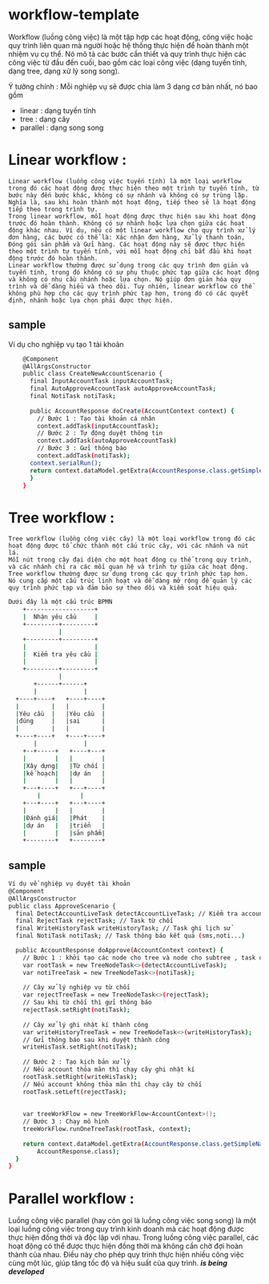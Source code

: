 # workflow-template
Workflow (luồng công việc) là một tập hợp các hoạt động, công việc hoặc quy trình liên quan mà người hoặc hệ thống thực hiện để hoàn thành một nhiệm vụ cụ thể. 
Nó mô tả các bước cần thiết và quy trình thực hiện các công việc từ đầu đến cuối, bao gồm các loại công việc (dạng tuyến tính, dạng tree, dạng xử lý song song).

Ý tưởng chính :
Mỗi nghiệp vụ sẽ được chia làm 3 dạng cơ bản nhất, nó bao gồm
 + linear : dạng tuyến tính 
 + tree : dạng cây 
 + parallel : dạng song song

# Linear workflow :
    Linear workflow (luồng công việc tuyến tính) là một loại workflow trong đó các hoạt động được thực hiện theo một trình tự tuyến tính, từ bước này đến bước khác, không có sự nhánh và không có sự trùng lặp. Nghĩa là, sau khi hoàn thành một hoạt động, tiếp theo sẽ là hoạt động tiếp theo trong trình tự.
    Trong linear workflow, mỗi hoạt động được thực hiện sau khi hoạt động trước đó hoàn thành. Không có sự nhánh hoặc lựa chọn giữa các hoạt động khác nhau. Ví dụ, nếu có một linear workflow cho quy trình xử lý đơn hàng, các bước có thể là: Xác nhận đơn hàng, Xử lý thanh toán, Đóng gói sản phẩm và Gửi hàng. Các hoạt động này sẽ được thực hiện theo một trình tự tuyến tính, với mỗi hoạt động chỉ bắt đầu khi hoạt động trước đó hoàn thành.
    Linear workflow thường được sử dụng trong các quy trình đơn giản và tuyến tính, trong đó không có sự phụ thuộc phức tạp giữa các hoạt động và không có nhu cầu nhánh hoặc lựa chọn. Nó giúp đơn giản hóa quy trình và dễ dàng hiểu và theo dõi. Tuy nhiên, linear workflow có thể không phù hợp cho các quy trình phức tạp hơn, trong đó có các quyết định, nhánh hoặc lựa chọn phải được thực hiện.

## sample 
Ví dụ cho nghiệp vụ tạo 1 tài khoản
```sh
    @Component
    @AllArgsConstructor
    public class CreateNewAccountScenario {
      final InputAccountTask inputAccountTask;
      final AutoApproveAccountTask autoApproveAccountTask;
      final NotiTask notiTask;
    
      public AccountResponse doCreate(AccountContext context) {
    	// Bước 1 : Tạo tài khoản cá nhân
    	context.addTask(inputAccountTask);
    	// Bước 2 : Tự động duyệt thông tin
        context.addTask(autoApproveAccountTask)
    	// Bước 3 : Gửi thông báo 
    	context.addTask(notiTask);
      context.serialRun();
      return context.dataModel.getExtra(AccountResponse.class.getSimpleName(), AccountResponse.class);
      }
    }
```
# Tree workflow : 
    Tree workflow (luồng công việc cây) là một loại workflow trong đó các hoạt động được tổ chức thành một cấu trúc cây, với các nhánh và nút lá.
    Mỗi nút trong cây đại diện cho một hoạt động cụ thể trong quy trình, và các nhánh chỉ ra các mối quan hệ và trình tự giữa các hoạt động.
    Tree workflow thường được sử dụng trong các quy trình phức tạp hơn.
    Nó cung cấp một cấu trúc linh hoạt và dễ dàng mở rộng để quản lý các quy trình phức tạp và đảm bảo sự theo dõi và kiểm soát hiệu quả.
```sh
Dưới đây là một cấu trúc BPMN 
    +-------------------+
    |  Nhận yêu cầu     |
    +---------+---------+
              |
    +---------+---------+
    |                   |
    |  Kiểm tra yêu cầu |
    |                   |
    +---------+---------+
              |
       +------+------+
       |             |
  +----+----+   +----+----+
  |         |   |         |
  |Yêu cầu  |   |Yêu cầu  |
  |đúng     |   |sai      |
  |         |   |         |
  +----+----+   +----+----+
       |             |
    +--+-----+   +----+---+
    |        |   |        |
    |Xây dựng|   |Từ chối |
    |kế hoạch|   |dự án   |
    |        |   |        |
    +---+----+   +---+----+
        |           |
    +---+----+   +---+----+
    |        |   |        |
    |Đánh giá|   |Phát    |
    |dự án   |   |triển   |
    |        |   |sản phẩm|
    +--------+   +--------+
```
## sample 
```sh
Ví dụ về nghiệp vụ duyệt tài khoản
@Component
@AllArgsConstructor
public class ApproveScenario {
  final DetectAccountLiveTask detectAccountLiveTask; // Kiểm tra account có thỏa mãn để được duyệt
  final RejectTask rejectTask; // Task từ chối 
  final WriteHistoryTask writeHistoryTask; // Task ghi lịch sử 
  final NotiTask notiTask; // Task thông báo kết quả (sms,noti...)

  public AccountResponse doApprove(AccountContext context) {
	// Bước 1 : khởi tạo các node cho tree và node cho subtree , task đầu tiên được gọi là root task
	var rootTask = new TreeNodeTask<>(detectAccountLiveTask);
	var notiTreeTask = new TreeNodeTask<>(notiTask);
	
	// Cây xử lý nghiệp vụ từ chối
	var rejectTreeTask = new TreeNodeTask<>(rejectTask);
	// Sau khi từ chối thì gửi thông báo
	rejectTask.setRight(notiTask);
	
	// Cây xử lý ghi nhật kí thành công
    var writeHistoryTreeTask = new TreeNodeTask<>(writeHistoryTask);
	// Gửi thông báo sau khi duyệt thành công 
	writeHisTask.setRight(notiTask);
	
	// Bước 2 : Tạo kịch bản xử lý
	// Nếu account thỏa mãn thì chạy cây ghi nhật kí
    rootTask.setRight(writeHisTask);
	// Nếu account không thỏa mãn thì chạy cây từ chối
    rootTask.setLeft(rejectTask);
	
	
	var treeWorkFlow = new TreeWorkFlow<AccountContext>();
	// Bước 3 : Chạy mô hình
    treeWorkFlow.runOneTreeTask(rootTask, context);
	
    return context.dataModel.getExtra(AccountResponse.class.getSimpleName(),
        AccountResponse.class);
  }
}
```
# Parallel workflow :
Luồng công việc parallel (hay còn gọi là luồng công việc song song) là một loại luồng công việc trong quy trình kinh doanh mà các hoạt động được thực hiện đồng thời và độc lập với nhau.
Trong luồng công việc parallel, các hoạt động có thể được thực hiện đồng thời mà không cần chờ đợi hoàn thành của nhau. Điều này cho phép quy trình thực hiện nhiều công việc cùng một lúc,
giúp tăng tốc độ và hiệu suất của quy trình.
**_is being developed_**
